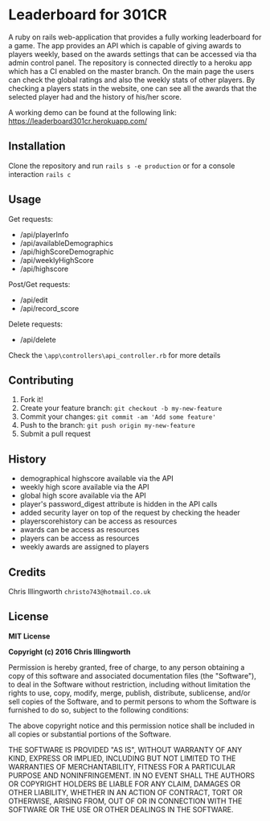 # Leaderboard for 301CR
A ruby on rails web-application that provides a fully working leaderboard for a game. The app provides an API which is capable 
of giving awards to players weekly, based on the awards settings that can be accessed via tha admin control panel.
The repository is connected directly to a heroku app which has a CI enabled on the master branch. On the main page
the users can check the global ratings and also the weekly stats of other players. By checking a players stats in the 
website, one can see all the awards that the selected player had and the history of his/her score.

A working demo can be found at the following link: https://leaderboard301cr.herokuapp.com/


## Installation
Clone the repository and run `rails s -e production` or for a console interaction `rails c`


## Usage

Get requests:
- /api/playerInfo
- /api/availableDemographics
- /api/highScoreDemographic
- /api/weeklyHighScore
- /api/highscore

Post/Get requests:
- /api/edit
- /api/record_score

Delete requests:
- /api/delete

Check the `\app\controllers\api_controller.rb` for more details

## Contributing
1. Fork it!
2. Create your feature branch: `git checkout -b my-new-feature`
3. Commit your changes: `git commit -am 'Add some feature'`
4. Push to the branch: `git push origin my-new-feature`
5. Submit a pull request 

## History
- demographical highscore available via the API
- weekly high score available via the API
- global high score available via the API
- player's password_digest attribute is hidden in the API calls
- added security layer on top of the request by checking the header
- playerscorehistory can be access as resources
- awards can be access as resources
- players can be access as resources
- weekly awards are assigned to players
## Credits
Chris Illingworth `christo743@hotmail.co.uk`

## License
**MIT License**

**Copyright (c) 2016 Chris Illingworth**

Permission is hereby granted, free of charge, to any person obtaining a copy
of this software and associated documentation files (the "Software"), to deal
in the Software without restriction, including without limitation the rights
to use, copy, modify, merge, publish, distribute, sublicense, and/or sell
copies of the Software, and to permit persons to whom the Software is
furnished to do so, subject to the following conditions:

The above copyright notice and this permission notice shall be included in all
copies or substantial portions of the Software.

THE SOFTWARE IS PROVIDED "AS IS", WITHOUT WARRANTY OF ANY KIND, EXPRESS OR
IMPLIED, INCLUDING BUT NOT LIMITED TO THE WARRANTIES OF MERCHANTABILITY,
FITNESS FOR A PARTICULAR PURPOSE AND NONINFRINGEMENT. IN NO EVENT SHALL THE
AUTHORS OR COPYRIGHT HOLDERS BE LIABLE FOR ANY CLAIM, DAMAGES OR OTHER
LIABILITY, WHETHER IN AN ACTION OF CONTRACT, TORT OR OTHERWISE, ARISING FROM,
OUT OF OR IN CONNECTION WITH THE SOFTWARE OR THE USE OR OTHER DEALINGS IN THE
SOFTWARE.